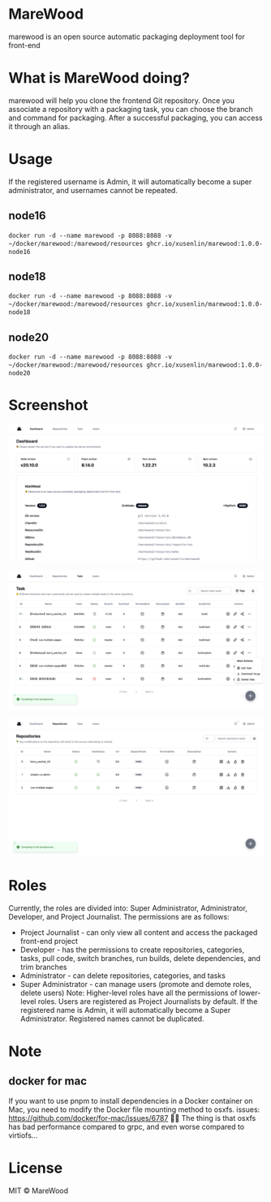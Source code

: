 
# MareWood
marewood is an open source automatic packaging deployment tool for front-end

# What is MareWood doing?
marewood will help you clone the frontend Git repository. Once you associate a repository with a packaging task, you can choose the branch and command for packaging. After a successful packaging, you can access it through an alias.

# Usage

If the registered username is Admin, it will automatically become a super administrator, and usernames cannot be repeated.

## node16
```shell
docker run -d --name marewood -p 8088:8088 -v ~/docker/marewood:/marewood/resources ghcr.io/xusenlin/marewood:1.0.0-node16
```
## node18
```shell
docker run -d --name marewood -p 8088:8088 -v ~/docker/marewood:/marewood/resources ghcr.io/xusenlin/marewood:1.0.0-node18
```
## node20
```shell
docker run -d --name marewood -p 8088:8088 -v ~/docker/marewood:/marewood/resources ghcr.io/xusenlin/marewood:1.0.0-node20
```

# Screenshot
![Dashboard](screenshot/dashboard.png)


![Task](screenshot/task.png)


![Repo](screenshot/repo.png)

# Roles

Currently, the roles are divided into: Super Administrator, Administrator, Developer, and Project Journalist. The permissions are as follows:

- Project Journalist - can only view all content and access the packaged front-end project
- Developer - has the permissions to create repositories, categories, tasks, pull code, switch branches, run builds, delete dependencies, and trim branches
- Administrator - can delete repositories, categories, and tasks
- Super Administrator - can manage users (promote and demote roles, delete users)
Note: Higher-level roles have all the permissions of lower-level roles. Users are registered as Project Journalists by default. If the registered name is Admin, it will automatically become a Super Administrator. Registered names cannot be duplicated.

  
# Note

## docker for mac
If you want to use pnpm to install dependencies in a Docker container on Mac, you need to modify the Docker file mounting method to osxfs.
issues: https://github.com/docker/for-mac/issues/6787
🙁🙁
The thing is that osxfs has bad performance compared to grpc, and even worse compared to virtiofs...

# License

MIT © MareWood
